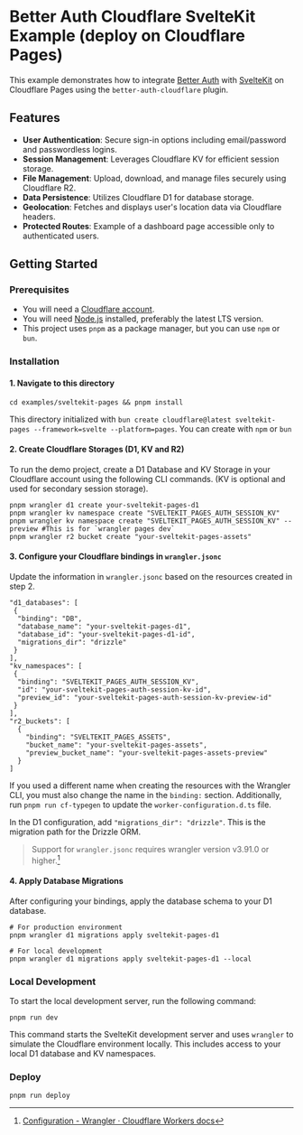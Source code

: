 # Better Auth Cloudflare SvelteKit Example (deploy on Cloudflare Pages)

This example demonstrates how to integrate [Better Auth](https://github.com/better-auth/better-auth) with [SvelteKit](https://svelte.dev/docs/kit/) on Cloudflare Pages using the `better-auth-cloudflare` plugin.

## Features

- **User Authentication**: Secure sign-in options including email/password and passwordless logins.
- **Session Management**: Leverages Cloudflare KV for efficient session storage.
- **File Management**: Upload, download, and manage files securely using Cloudflare R2.
- **Data Persistence**: Utilizes Cloudflare D1 for database storage.
- **Geolocation**: Fetches and displays user's location data via Cloudflare headers.
- **Protected Routes**: Example of a dashboard page accessible only to authenticated users.

## Getting Started

### Prerequisites

- You will need a [Cloudflare account](https://dash.cloudflare.com/sign-up).
- You will need [Node.js](https://nodejs.org/en/) installed, preferably the latest LTS version.
- This project uses `pnpm` as a package manager, but you can use `npm` or `bun`.

### Installation

#### 1. Navigate to this directory

```shell
cd examples/sveltekit-pages && pnpm install
```

This directory initialized with `bun create cloudflare@latest sveltekit-pages --framework=svelte --platform=pages`. You can create with `npm` or `bun`

#### 2. Create Cloudflare Storages (D1, KV and R2)

To run the demo project, create a D1 Database and KV Storage in your Cloudflare account using the following CLI commands. (KV is optional and used for secondary session storage).

```shell
pnpm wrangler d1 create your-sveltekit-pages-d1
pnpm wrangler kv namespace create "SVELTEKIT_PAGES_AUTH_SESSION_KV"
pnpm wrangler kv namespace create "SVELTEKIT_PAGES_AUTH_SESSION_KV" --preview #This is for `wrangler pages dev`
pnpm wrangler r2 bucket create "your-sveltekit-pages-assets"
```

#### 3. Configure your Cloudflare bindings in `wrangler.jsonc`

Update the information in `wrangler.jsonc` based on the resources created in step 2.

```wrangler.jsonc
"d1_databases": [
 {
  "binding": "DB",
  "database_name": "your-sveltekit-pages-d1",
  "database_id": "your-sveltekit-pages-d1-id",
  "migrations_dir": "drizzle"
 }
],
"kv_namespaces": [
 {
  "binding": "SVELTEKIT_PAGES_AUTH_SESSION_KV",
  "id": "your-sveltekit-pages-auth-session-kv-id",
  "preview_id": "your-sveltekit-pages-auth-session-kv-preview-id"
 }
],
"r2_buckets": [
  {
    "binding": "SVELTEKIT_PAGES_ASSETS",
    "bucket_name": "your-sveltekit-pages-assets",
    "preview_bucket_name": "your-sveltekit-pages-assets-preview"
  }
]
```

If you used a different name when creating the resources with the Wrangler CLI, you must also change the name in the `binding:` section. Additionally, run `pnpm run cf-typegen` to update the `worker-configuration.d.ts` file.

In the D1 configuration, add `"migrations_dir": "drizzle"`. This is the migration path for the Drizzle ORM.

> Support for `wrangler.jsonc` requires wrangler version v3.91.0 or higher.[^1]

#### 4. Apply Database Migrations

After configuring your bindings, apply the database schema to your D1 database.

```shell
# For production environment
pnpm wrangler d1 migrations apply sveltekit-pages-d1

# For local development
pnpm wrangler d1 migrations apply sveltekit-pages-d1 --local
```

### Local Development

To start the local development server, run the following command:

```shell
pnpm run dev
```

This command starts the SvelteKit development server and uses `wrangler` to simulate the Cloudflare environment locally. This includes access to your local D1 database and KV namespaces.

### Deploy

```shell
pnpm run deploy
```

[^1]: [Configuration - Wrangler · Cloudflare Workers docs](https://developers.cloudflare.com/workers/wrangler/configuration/)
